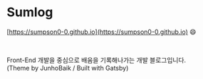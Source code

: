 # Sumlog

[https://sumpson0-0.github.io](https://sumpson0-0.github.io) 😄

<br>


Front-End 개발을 중심으로 배움을 기록해나가는 개발 블로그입니다.  
(Theme by JunhoBaik / Built with Gatsby)
